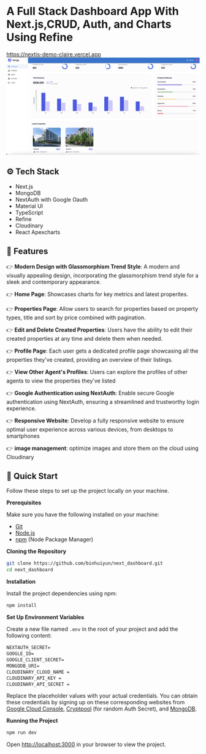 # A Full Stack Dashboard App With Next.js,CRUD, Auth, and Charts Using Refine
https://nextjs-demo-claire.vercel.app
![Refine Dashboard](src/utils/nextjs.png)

## <a name="tech-stack">⚙️ Tech Stack</a>

- Next.js
- MongoDB
- NextAuth with Google Oauth
- Material UI
- TypeScript
- Refine
- Cloudinary
- React Apexcharts

## <a name="features">🔋 Features</a>

👉 **Modern Design with Glassmorphism Trend Style**: A modern and visually appealing design, incorporating the glassmorphism trend style for a sleek and contemporary appearance.

👉 **Home Page**: Showcases charts for key metrics and latest properites.

👉 **Properties Page**: Allow users to search for properties based on property types, title and sort by price combined with pagination.

👉 **Edit and Delete Created Properties**: Users have the ability to edit their created properties at any time and delete them when needed.

👉 **Profile Page**: Each user gets a dedicated profile page showcasing all the properties they've created, providing an overview of their listings.

👉 **View Other Agent's Profiles**: Users can explore the profiles of other agents to view the properties they've listed

👉 **Google Authentication using NextAuth**: Enable secure Google authentication using NextAuth, ensuring a streamlined and trustworthy login experience.

👉 **Responsive Website**: Develop a fully responsive website to ensure optimal user experience across various devices, from desktops to smartphones

👉 **image management**: optimize images and store them on the cloud using Cloudinary 

## <a name="quick-start">🤸 Quick Start</a>

Follow these steps to set up the project locally on your machine.

**Prerequisites**

Make sure you have the following installed on your machine:

- [Git](https://git-scm.com/)
- [Node.js](https://nodejs.org/en)
- [npm](https://www.npmjs.com/) (Node Package Manager)

**Cloning the Repository**

```bash
git clone https://github.com/binhuiyun/next_dashboard.git
cd next_dashboard
```

**Installation**

Install the project dependencies using npm:

```bash
npm install
```

**Set Up Environment Variables**

Create a new file named `.env` in the root of your project and add the following content:

```env
NEXTAUTH_SECRET=
GOOGLE_ID=
GOOGLE_CLIENT_SECRET=
MONGODB_URI=
CLOUDINARY_CLOUD_NAME = 
CLOUDINARY_API_KEY = 
CLOUDINARY_API_SECRET =
```

Replace the placeholder values with your actual credentials. You can obtain these credentials by signing up on these corresponding websites from [Google Cloud Console](https://console.cloud.google.com/welcome?rapt=AEjHL4MBaLLneW6OfAHf_zgms1eWZFw1wdy0_KIC4uh1nEqh2m4ojOvrXNlzJ4h7CZTkpiWgcsoHbUvS-FMdCP7WIkaVlPAeU7cnVR6Y0wJHeLMOtU6KAzA&project=promptopia-385410), [Cryptpool](https://www.cryptool.org/en/cto/openssl) (for random Auth Secret), and [MongoDB](https://www.mongodb.com/). 

**Running the Project**

```bash
npm run dev
```

Open [http://localhost:3000](http://localhost:3000) in your browser to view the project.







